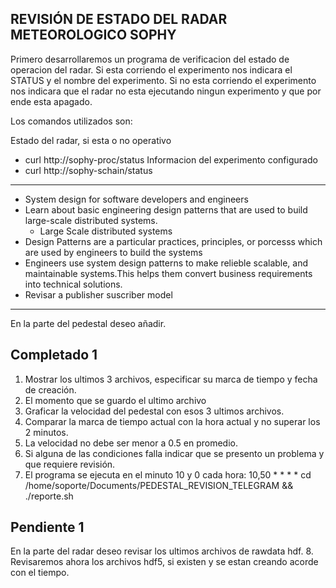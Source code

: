 **REVISIÓN DE ESTADO DEL RADAR METEOROLOGICO SOPHY**
---

Primero desarrollaremos un programa de verificacion del estado de operacion del radar.
Si esta corriendo el experimento nos indicara el STATUS y el nombre del experimento.
Si no esta corriendo el experimento nos indicara que el radar no esta ejecutando ningun experimento y que por ende esta apagado.

Los comandos utilizados son:

Estado del radar, si esta o no operativo
* curl http://sophy-proc/status
Informacion del experimento configurado
* curl http://sophy-schain/status

---
* System design for software developers and engineers
* Learn about basic engineering design patterns that are used to build large-scale distributed systems.
    *   Large Scale distributed systems
* Design Patterns are a particular practices, principles, or porcesss which are used by engineers to build the systems
* Engineers use system design patterns to make relieble scalable, and maintainable systems.This helps them convert business requirements into technical solutions.
* Revisar a publisher suscriber model
---

En la parte del pedestal deseo añadir.

**Completado 1**
---
1. Mostrar los ultimos 3 archivos, especificar su marca de tiempo y fecha de creación.
2. El momento que se guardo el ultimo archivo
3. Graficar la velocidad del pedestal con esos 3 ultimos archivos.
4. Comparar la marca de tiempo actual con la hora actual y no superar los 2 minutos.
5. La velocidad no debe ser menor a 0.5 en promedio.
6. Si alguna de las condiciones falla indicar que se presento un problema y que requiere revisión.
7. El programa se ejecuta en el minuto 10 y 0 cada hora:
     10,50 * * * * cd /home/soporte/Documents/PEDESTAL_REVISION_TELEGRAM && ./reporte.sh


**Pendiente 1**
---
En la parte del radar deseo revisar los ultimos archivos de rawdata hdf.
8. Revisaremos ahora los archivos hdf5, si existen y se estan creando acorde con el tiempo.